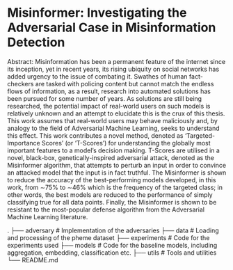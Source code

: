 # Misinformer: Investigating the Adversarial Case in Misinformation Detection

Abstract: Misinformation has been a permanent feature of the internet since its inception, yet in recent years, its rising ubiquity on social networks has added urgency to the issue of combating it. Swathes of human fact-checkers are tasked with policing content but cannot match the endless flows of information, as a result, research into automated solutions has been pursued for some number of years. As solutions are still being researched, the potential impact of real-world users on such models is relatively unknown and an attempt to elucidate this is the crux of this thesis. This work assumes that real-world users may behave maliciously and, by analogy to the field of Adversarial Machine Learning, seeks to understand this effect. This work contributes a novel method, denoted as ‘Targeted-Importance Scores’ (or ‘T-Scores’) for understanding the globally most important features to a model’s decision making. T-Scores are utilised in a novel, black-box, genetically-inspired adversarial attack, denoted as the Misinformer algorithm, that attempts to perturb an input in order to convince an attacked model that the input is in fact truthful. The Misinformer is shown to reduce the accuracy of the best-performing models developed, in this work, from ∼75% to ∼46% which is the frequency of the targeted class; in other words, the best models are reduced to the performance of simply classifying true for all data points. Finally, the Misinformer is shown to be resistant to the most-popular defense algorithm from the Adversarial Machine Learning literature.

.
├── adversary               # Implementation of the adversaries
├── data                    # Loading and processing of the pheme dataset
├── experiments             # Code for the experiments used
├── models                  # Code for the baseline models, including aggregation, embedding, classification etc.
├── utils                   # Tools and utilities
└── README.md